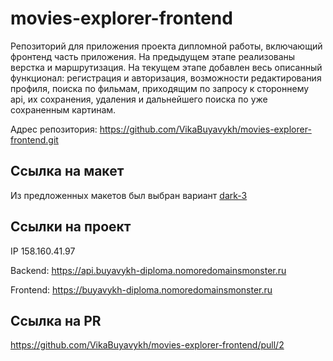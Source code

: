 # movies-explorer-frontend
Репозиторий для приложения проекта дипломной работы, включающий фронтенд часть приложения. На предыдущем этапе реализованы верстка и маршрутизация. На текущем этапе добавлен весь описанный функционал: регистрация и авторизация, возможности редактирования профиля, поиска по фильмам, приходящим по запросу к стороннему api, их сохранения, удаления и дальнейшего поиска по уже сохраненным картинам. 

Адрес репозитория: https://github.com/VikaBuyavykh/movies-explorer-frontend.git

## Ссылка на макет

Из предложенных макетов был выбран вариант [dark-3](https://www.figma.com/file/6FMWkB94wE7KTkcCgUXtnC/%D0%94%D0%B8%D0%BF%D0%BB%D0%BE%D0%BC%D0%BD%D1%8B%D0%B9-%D0%BF%D1%80%D0%BE%D0%B5%D0%BA%D1%82?type=design&node-id=1-8436&mode=dev)

## Ссылки на проект

IP 158.160.41.97

Backend: https://api.buyavykh-diploma.nomoredomainsmonster.ru

Frontend: https://buyavykh-diploma.nomoredomainsmonster.ru

## Ссылка на PR

https://github.com/VikaBuyavykh/movies-explorer-frontend/pull/2